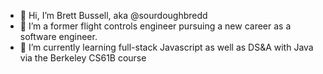- 👋 Hi, I’m Brett Bussell, aka @sourdoughbredd
- 👀 I’m a former flight controls engineer pursuing a new career as a software engineer. 
- 🌱 I’m currently learning full-stack Javascript as well as DS&A with Java via the Berkeley CS61B course

<!---
sourdoughbredd/sourdoughbredd is a ✨ special ✨ repository because its `README.md` (this file) appears on your GitHub profile.
You can click the Preview link to take a look at your changes.
--->

